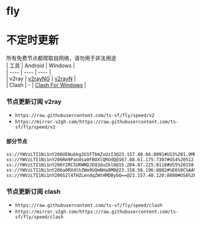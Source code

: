 # fly
# 不定时更新
所有免费节点都爬取自网络，请勿用于非法用途  
|  工具  | Android  | Windows  |  
|  ----  | ----   | ----  |  
| v2ray  | [v2rayNG](https://github.com/2dust/v2rayNG/releases) | [v2rayN](https://github.com/2dust/v2rayN/releases) |  
| Clash  | - | [Clash For Windows](https://github.com/2dust/clashN/releases) | 
  
### 节点更新订阅  v2ray
- `https://raw.githubusercontent.com/ts-sf/fly/speed/v2`  
- `https://mirror.v2gh.com/https://raw.githubusercontent.com/ts-sf/fly/speed/v2`  

#### 部分节点  
``` 
ss://YWVzLTI1Ni1nY206UENubkg2U1FTbmZvUzI3@23.157.40.66:8091#US3%201.9MB%2Fs
ss://YWVzLTI1Ni1nY206Rm9PaUdsa0FBOXlQRUdQ@167.88.61.175:7307#US4%20512.0KB%2Fs
ss://YWVzLTI1Ni1nY206Y2RCSURWNDJEQ3duZklO@15.204.87.225:8118#US5%20158.5KB%2Fs
ss://YWVzLTI1Ni1nY206a0RXdlhZWm9UQmNHa0M0@23.158.56.196:8882#%E6%9C%AA%E7%9F%A54%201.8MB%2Fs
ss://YWVzLTI1Ni1nY206S2l4THZLendqZWtHMDBybQ==@23.157.40.120:8080#US6%201.9MB%2Fs
```
### 节点更新订阅  clash
- `https://raw.githubusercontent.com/ts-sf/fly/speed/clash`  
- `https://mirror.v2gh.com/https://raw.githubusercontent.com/ts-sf/fly/speed/clash`  



